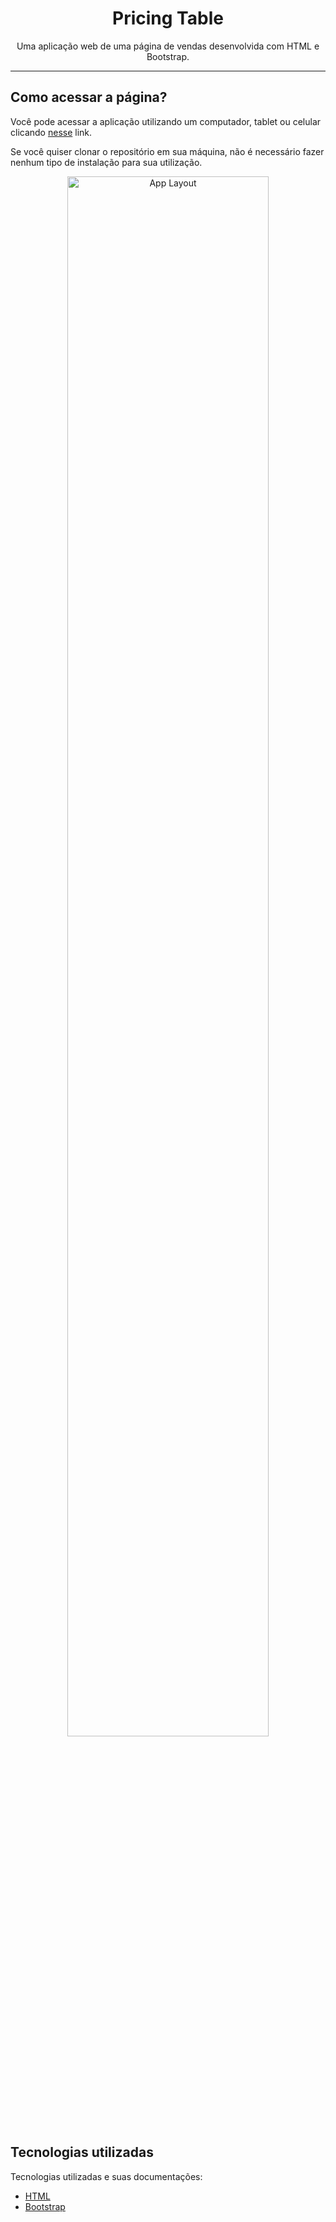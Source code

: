 <h1 align="center"> Pricing Table </h1>

<p align="center">
  Uma aplicação web de uma página de vendas desenvolvida com HTML e Bootstrap.
</p>

------
## Como acessar a página?

Você pode acessar a aplicação utilizando um computador, tablet ou celular clicando [nesse](https://karinebrandelli.github.io/) link.

Se você quiser clonar o repositório em sua máquina, não é necessário fazer nenhum tipo de instalação para sua utilização.

<p align="center">
  <img alt="App Layout" src="https://user-images.githubusercontent.com/108953489/215588336-23e182fd-22b4-4988-85f5-344a38037f8f.png" width="80%">
</p>

## Tecnologias utilizadas

Tecnologias utilizadas e suas documentações:

- [HTML](https://developer.mozilla.org/pt-BR/docs/Web/HTML)
- [Bootstrap](https://getbootstrap.com/)